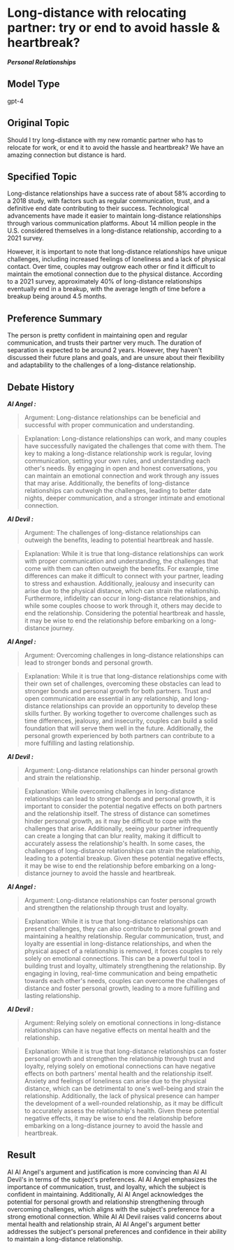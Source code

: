 # Long-distance with relocating partner: try or end to avoid hassle & heartbreak?

***Personal Relationships***



## Model Type

gpt-4

## Original Topic

Should I try long-distance with my new romantic partner who has to relocate for work, or end it to avoid the hassle and heartbreak? We have an amazing connection but distance is hard.

## Specified Topic

Long-distance relationships have a success rate of about 58% according to a 2018 study, with factors such as regular communication, trust, and a definitive end date contributing to their success. Technological advancements have made it easier to maintain long-distance relationships through various communication platforms. About 14 million people in the U.S. considered themselves in a long-distance relationship, according to a 2021 survey.

However, it is important to note that long-distance relationships have unique challenges, including increased feelings of loneliness and a lack of physical contact. Over time, couples may outgrow each other or find it difficult to maintain the emotional connection due to the physical distance. According to a 2021 survey, approximately 40% of long-distance relationships eventually end in a breakup, with the average length of time before a breakup being around 4.5 months.

## Preference Summary

The person is pretty confident in maintaining open and regular communication, and trusts their partner very much. The duration of separation is expected to be around 2 years. However, they haven't discussed their future plans and goals, and are unsure about their flexibility and adaptability to the challenges of a long-distance relationship.

## Debate History



***AI Angel :***

> Argument: Long-distance relationships can be beneficial and successful with proper communication and understanding.

> Explanation: Long-distance relationships can work, and many couples have successfully navigated the challenges that come with them. The key to making a long-distance relationship work is regular, loving communication, setting your own rules, and understanding each other's needs. By engaging in open and honest conversations, you can maintain an emotional connection and work through any issues that may arise. Additionally, the benefits of long-distance relationships can outweigh the challenges, leading to better date nights, deeper communication, and a stronger intimate and emotional connection.



***AI Devil :***

> Argument: The challenges of long-distance relationships can outweigh the benefits, leading to potential heartbreak and hassle.

> Explanation: While it is true that long-distance relationships can work with proper communication and understanding, the challenges that come with them can often outweigh the benefits. For example, time differences can make it difficult to connect with your partner, leading to stress and exhaustion. Additionally, jealousy and insecurity can arise due to the physical distance, which can strain the relationship. Furthermore, infidelity can occur in long-distance relationships, and while some couples choose to work through it, others may decide to end the relationship. Considering the potential heartbreak and hassle, it may be wise to end the relationship before embarking on a long-distance journey.



***AI Angel :***

> Argument: Overcoming challenges in long-distance relationships can lead to stronger bonds and personal growth.

> Explanation: While it is true that long-distance relationships come with their own set of challenges, overcoming these obstacles can lead to stronger bonds and personal growth for both partners. Trust and open communication are essential in any relationship, and long-distance relationships can provide an opportunity to develop these skills further. By working together to overcome challenges such as time differences, jealousy, and insecurity, couples can build a solid foundation that will serve them well in the future. Additionally, the personal growth experienced by both partners can contribute to a more fulfilling and lasting relationship.



***AI Devil :***

> Argument: Long-distance relationships can hinder personal growth and strain the relationship.

> Explanation: While overcoming challenges in long-distance relationships can lead to stronger bonds and personal growth, it is important to consider the potential negative effects on both partners and the relationship itself. The stress of distance can sometimes hinder personal growth, as it may be difficult to cope with the challenges that arise. Additionally, seeing your partner infrequently can create a longing that can blur reality, making it difficult to accurately assess the relationship's health. In some cases, the challenges of long-distance relationships can strain the relationship, leading to a potential breakup. Given these potential negative effects, it may be wise to end the relationship before embarking on a long-distance journey to avoid the hassle and heartbreak.



***AI Angel :***

> Argument: Long-distance relationships can foster personal growth and strengthen the relationship through trust and loyalty.

> Explanation: While it is true that long-distance relationships can present challenges, they can also contribute to personal growth and maintaining a healthy relationship. Regular communication, trust, and loyalty are essential in long-distance relationships, and when the physical aspect of a relationship is removed, it forces couples to rely solely on emotional connections. This can be a powerful tool in building trust and loyalty, ultimately strengthening the relationship. By engaging in loving, real-time communication and being empathetic towards each other's needs, couples can overcome the challenges of distance and foster personal growth, leading to a more fulfilling and lasting relationship.



***AI Devil :***

> Argument: Relying solely on emotional connections in long-distance relationships can have negative effects on mental health and the relationship.

> Explanation: While it is true that long-distance relationships can foster personal growth and strengthen the relationship through trust and loyalty, relying solely on emotional connections can have negative effects on both partners' mental health and the relationship itself. Anxiety and feelings of loneliness can arise due to the physical distance, which can be detrimental to one's well-being and strain the relationship. Additionally, the lack of physical presence can hamper the development of a well-rounded relationship, as it may be difficult to accurately assess the relationship's health. Given these potential negative effects, it may be wise to end the relationship before embarking on a long-distance journey to avoid the hassle and heartbreak.



## Result

AI AI Angel's argument and justification is more convincing than AI AI Devil's in terms of the subject's preferences. AI AI Angel emphasizes the importance of communication, trust, and loyalty, which the subject is confident in maintaining. Additionally, AI AI Angel acknowledges the potential for personal growth and relationship strengthening through overcoming challenges, which aligns with the subject's preference for a strong emotional connection. While AI AI Devil raises valid concerns about mental health and relationship strain, AI AI Angel's argument better addresses the subject's personal preferences and confidence in their ability to maintain a long-distance relationship.